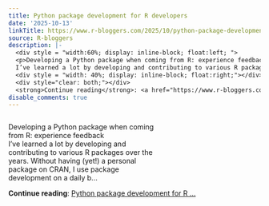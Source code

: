 ```yaml
---
title: Python package development for R developers
date: '2025-10-13'
linkTitle: https://www.r-bloggers.com/2025/10/python-package-development-for-r-developers/
source: R-bloggers
description: |-
  <div style = "width:60%; display: inline-block; float:left; ">
  <p>Developing a Python package when coming from R: experience feedback<br />
  I’ve learned a lot by developing and contributing to various R packages over the years. Without having (yet!) a personal package on CRAN, I use package development on a daily b...</p></div>
  <div style = "width: 40%; display: inline-block; float:right;"></div>
  <div style="clear: both;"></div>
  <strong>Continue reading</strong>: <a href="https://www.r-bloggers.com/2025/10/python-package-development-for-r-developers/">Python package development for R ...
disable_comments: true
---
```

<div style = "width:60%; display: inline-block; float:left; ">
<p>Developing a Python package when coming from R: experience feedback<br />
I’ve learned a lot by developing and contributing to various R packages over the years. Without having (yet!) a personal package on CRAN, I use package development on a daily b...</p></div>
<div style = "width: 40%; display: inline-block; float:right;"></div>
<div style="clear: both;"></div>
<strong>Continue reading</strong>: <a href="https://www.r-bloggers.com/2025/10/python-package-development-for-r-developers/">Python package development for R ...
